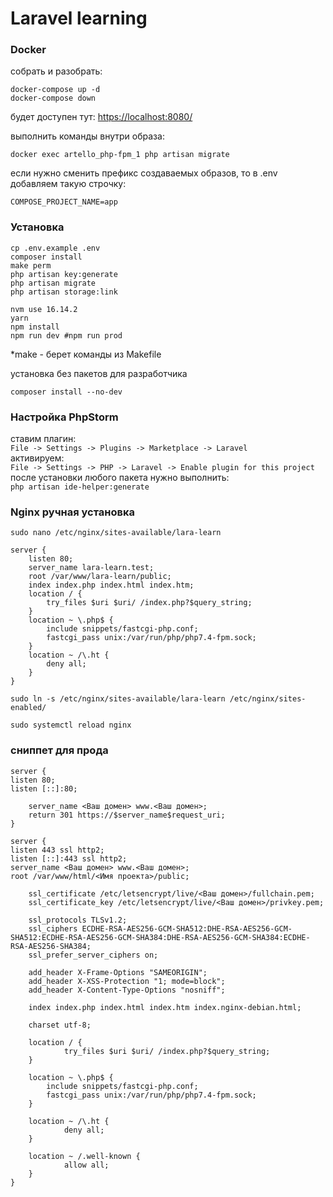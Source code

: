 # Laravel learning

### Docker

собрать и разобрать:
~~~
docker-compose up -d
docker-compose down
~~~

будет доступен тут: [https://localhost:8080/](https://localhost:8080/) <br>

выполнить команды внутри образа: <br>
~~~
docker exec artello_php-fpm_1 php artisan migrate
~~~

если нужно сменить префикс создаваемых образов, то в .env добавляем такую строчку:
~~~
COMPOSE_PROJECT_NAME=app
~~~

### Установка

~~~
cp .env.example .env
composer install
make perm
php artisan key:generate
php artisan migrate
php artisan storage:link
~~~
~~~
nvm use 16.14.2
yarn
npm install
npm run dev #npm run prod
~~~

*make - берет команды из Makefile

установка без пакетов для разработчика
~~~
composer install --no-dev
~~~

### Настройка PhpStorm
ставим плагин:<br>
`File -> Settings -> Plugins -> Marketplace -> Laravel`<br>
активируем:<br>
`File -> Settings -> PHP -> Laravel -> Enable plugin for this project`<br>
после установки любого пакета нужно выполнить:<br>
`php artisan ide-helper:generate`

### Nginx ручная установка

~~~
sudo nano /etc/nginx/sites-available/lara-learn
~~~

~~~
server {
    listen 80;
    server_name lara-learn.test;
    root /var/www/lara-learn/public;
    index index.php index.html index.htm;
    location / {
        try_files $uri $uri/ /index.php?$query_string;
    }
    location ~ \.php$ {
        include snippets/fastcgi-php.conf;
        fastcgi_pass unix:/var/run/php/php7.4-fpm.sock;
    }
    location ~ /\.ht {
        deny all;
    }
}
~~~

~~~
sudo ln -s /etc/nginx/sites-available/lara-learn /etc/nginx/sites-enabled/
~~~

~~~
sudo systemctl reload nginx
~~~

### сниппет для прода
~~~
server {
listen 80;
listen [::]:80;

    server_name <Ваш домен> www.<Ваш домен>;
    return 301 https://$server_name$request_uri;
}

server {
listen 443 ssl http2;
listen [::]:443 ssl http2;
server_name <Ваш домен> www.<Ваш домен>;
root /var/www/html/<Имя проекта>/public;

    ssl_certificate /etc/letsencrypt/live/<Ваш домен>/fullchain.pem;
    ssl_certificate_key /etc/letsencrypt/live/<Ваш домен>/privkey.pem;

    ssl_protocols TLSv1.2;
    ssl_ciphers ECDHE-RSA-AES256-GCM-SHA512:DHE-RSA-AES256-GCM-SHA512:ECDHE-RSA-AES256-GCM-SHA384:DHE-RSA-AES256-GCM-SHA384:ECDHE-RSA-AES256-SHA384;
    ssl_prefer_server_ciphers on;

    add_header X-Frame-Options "SAMEORIGIN";
    add_header X-XSS-Protection "1; mode=block";
    add_header X-Content-Type-Options "nosniff";

    index index.php index.html index.htm index.nginx-debian.html;

    charset utf-8;

    location / {
            try_files $uri $uri/ /index.php?$query_string;
    }

    location ~ \.php$ {
        include snippets/fastcgi-php.conf;
        fastcgi_pass unix:/var/run/php/php7.4-fpm.sock;
    }

    location ~ /\.ht {
            deny all;
    }

    location ~ /.well-known {
            allow all;
    }
}
~~~
